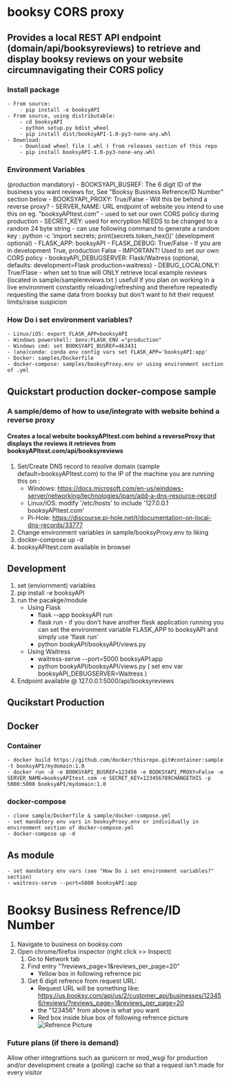 # booksy CORS proxy 
## Provides a local REST API endpoint (domain/api/booksyreviews) to retrieve and display booksy reviews on your website circumnavigating their CORS policy

### Install package
    - From source:
        - pip install -e booksyAPI
    - From source, using distributable:
        - cd booksyAPI
        - python setup.py bdist_wheel
        - pip install dist/booksyAPI-1.0-py3-none-any.whl
    - Download: 
        - Download wheel file (.whl ) from releases section of this repo 
        - pip install booksyAPI-1.0-py3-none-any.whl

### Environment Variables
(production mandatory)
    - BOOKSYAPI_BUSREF:  The 6 digit ID of the business you want reviews for, See "Booksy Business Refrence/ID Number" section below
    - BOOKSYAPI_PROXY: True/False - Will this be behind a reverse proxy?
    - SERVER_NAME:  URL endpoint of website you intend to use this on eg. "booksyAPItest.com" - used to set our own CORS policy during production
    - SECRET_KEY: used for encryption NEEDS to be changed to a random 24 byte string - can use following command to generate a random key : python -c 'import secrets; print(secrets.token_hex())'
(development optional)
    - FLASK_APP: booksyAPI
    - FLASK_DEBUG: True/False - If you are in development True, production False - IMPORTANT! Used to set our own CORS policy
    - booksyAPI_DEBUGSERVER: Flask/Waitress (optional, defaults: development=Flask production=waitress)
    - DEBUG_LOCALONLY: True/Flase - when set to true will ONLY retrieve local example reviews (located in sample/samplereviews.txt ) usefull if you plan on working in a live environment constantly reloading/refreshing and therefore repeatedly requesting the same data from booksy but don't want to hit their request limits/raise suspicion
### How Do i set environment variables?
    - Linux/iOS: export FLASK_APP=booksyAPI  
    - Windows powershell: $env:FLASK_ENV ="production"
    - Windows cmd: set BOOKSYAPI_BUSREF=463431
    - (ana)conda: conda env config vars set FLASK_APP='booksyAPI:app'
    - Docker: samples/Dockerfile
    - docker-compose: samples/booksyProxy.env or using environment section of .yml

## Quickstart production docker-compose sample 
### A sample/demo of how to use/integrate with website behind a reverse proxy
#### Creates a local website booksyAPItest.com behind a reverseProxy that displays the reviews it retrieves from booksyAPItest.com/api/booksyreviews
1. Set/Create DNS record to resolve domain (sample default=booksyAPItest.com) to the IP of the machine you are running this on :
    - Windows: https://docs.microsoft.com/en-us/windows-server/networking/technologies/ipam/add-a-dns-resource-record
    - Linux/iOS: modify '/etc/hosts' to include '127.0.0.1    booksyAPItest.com'
    - Pi-Hole: https://discourse.pi-hole.net/t/documentation-on-local-dns-records/33777
3. Change environment variables in sample/booksyProxy.env to liking
4. docker-compose up -d 
5. booksyAPItest.com available in browser

## Development
1. set (enviornment) variables
2. pip install -e booksyAPI
3. run the pacakge/module
    - Using Flask
        - flask --app booksyAPI run 
        - flask run - if you don't have another flask application running you can set the environment variable FLASK_APP to booksyAPI and simply use 'flask run'
        - python bookyAPI/booksyAPI/views.py
    - Using Waitress
        - waitress-serve --port=5000 booksyAPI:app
        - python bookyAPI/booksyAPI/views.py ( set env var booksyAPI_DEBUGSERVER=Waitress )
4. Endpoint available @ 127.0.0.1:5000/api/booksyreviews

## Qucikstart Production
## Docker
### Container
    - docker build https://github.com/docker/thisrepo.git#container:sample -t booksyAPI/mydomain:1.0
    - docker run -d -e BOOKSYAPI_BUSREF=123456 -e BOOKSYAPI_PROXY=False -e SERVER_NAME=booksyAPItest.com -e SECRET_KEY=123456789CHANGETHIS -p 5000:5000 booksyAPI/mydomain:1.0
### docker-compose
    - clone sample/Dockerfile & sample/docker-compose.yml
    - set mandatory env vars in booksyProxy.env or individually in environment section of docker-compose.yml
    - docker-compose up -d
## As module
    - set mandatory env vars (see "How Do i set environment variables?" section)
    - waitress-serve --port=5000 booksyAPI:app


# Booksy Business Refrence/ID Number 
1. Navigate to business on booksy.com
2. Open chrome/firefox inspector (right click >> Inspect)
    1. Go to Network tab
    2. Find entry "?reviews_page=1&reviews_per_page=20" 
        - Yellow box in following refrernce pic
    3. Get 6 digit refrence from request URL: 
        - Request URL will be something like: https://us.booksy.com/api/us/2/customer_api/businesses/123456/reviews/?reviews_page=1&reviews_per_page=20
        - the "123456" from above is what you want
        - Red box inside blue box of following refrence picture
![Refrence Picture](https://github.com/blah/booksy-business-pic.png "Refrence Picture to what your looking for")

### Future plans (if there is demand)
Allow other integrattions such as gunicorn or mod_wsgi for production and/or development
create a (polling) cache so that a request  isn't made for every visitor 
